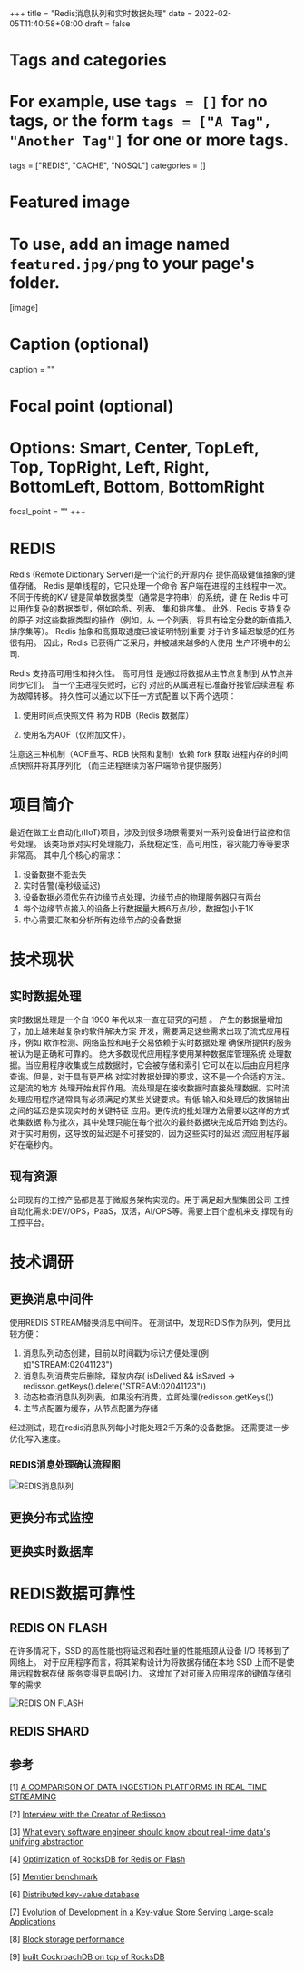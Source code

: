 +++
title = "Redis消息队列和实时数据处理"
date = 2022-02-05T11:40:58+08:00
draft = false

# Tags and categories
# For example, use `tags = []` for no tags, or the form `tags = ["A Tag", "Another Tag"]` for one or more tags.
tags = ["REDIS", "CACHE", "NOSQL"]
categories = []

# Featured image
# To use, add an image named `featured.jpg/png` to your page's folder. 
[image]
  # Caption (optional)
  caption = ""

  # Focal point (optional)
  # Options: Smart, Center, TopLeft, Top, TopRight, Left, Right, BottomLeft, Bottom, BottomRight
  focal_point = ""
+++

# REDIS

Redis (Remote Dictionary Server)是一个流行的开源内存
提供高级键值抽象的键值存储。
Redis 是单线程的，它只处理一个命令
客户端在进程的主线程中一次。 不同于传统的KV
键是简单数据类型（通常是字符串）的系统，键
在 Redis 中可以用作复杂的数据类型，例如哈希、列表、
集和排序集。 此外，Redis 支持复杂的原子
对这些数据类型的操作（例如，从
一个列表，将具有给定分数的新值插入排序集等）。
Redis 抽象和高摄取速度已被证明特别重要
对于许多延迟敏感的任务很有用。 因此，Redis
已获得广泛采用，并被越来越多的人使用
生产环境中的公司.

Redis 支持高可用性和持久性。 高可用性
是通过将数据从主节点复制到
从节点并同步它们。 当一个主进程失败时，它的
对应的从属进程已准备好接管后续进程
称为故障转移。 持久性可以通过以下任一方式配置
以下两个选项：

1. 使用时间点快照文件
称为 RDB（Redis 数据库）

2. 使用名为AOF（仅附加文件）。

注意这三种机制（AOF重写、RDB 快照和复制）依赖 fork 获取
进程内存的时间点快照并将其序列化
（而主进程继续为客户端命令提供服务）

# 项目简介

最近在做工业自动化(IIoT)项目，涉及到很多场景需要对一系列设备进行监控和信号处理。
该类场景对实时处理能力，系统稳定性，高可用性，容灾能力等等要求非常高。
其中几个核心的需求：

1. 设备数据不能丢失
2. 实时告警(毫秒级延迟)
3. 设备数据必须优先在边缘节点处理，边缘节点的物理服务器只有两台
4. 每个边缘节点接入的设备上行数据量大概6万点/秒，数据包小于1K
5. 中心需要汇聚和分析所有边缘节点的设备数据

# 技术现状

## 实时数据处理

实时数据处理是一个自 1990 年代以来一直在研究的问题 。
产生的数据量增加了，加上越来越复杂的软件解决方案
开发，需要满足这些需求出现了流式应用程序，例如
欺诈检测、网络监控和电子交易依赖于实时数据处理
确保所提供的服务被认为是正确和可靠的。
绝大多数现代应用程序使用某种数据库管理系统
处理数据。当应用程序收集或生成数据时，它会被存储和索引
它可以在以后由应用程序查询。但是，对于具有更严格
对实时数据处理的要求，这不是一个合适的方法。这是流的地方
处理开始发挥作用。流处理是在接收数据时直接处理数据。实时流
处理应用程序通常具有必须满足的某些关键要求。有低
输入和处理后的数据输出之间的延迟是实现实时的关键特征
应用。更传统的批处理方法需要以这样的方式收集数据
称为批次，其中处理只能在每个批次的最终数据块完成后开始
到达的。对于实时用例，这导致的延迟是不可接受的，因为这些实时的延迟
流应用程序最好在毫秒内。

## 现有资源

公司现有的工控产品都是基于微服务架构实现的。用于满足超大型集团公司
工控自动化需求:DEV/OPS，PaaS，双活，AI/OPS等。需要上百个虚机来支
撑现有的工控平台。

# 技术调研

## 更换消息中间件

使用REDIS STREAM替换消息中间件。
在测试中，发现REDIS作为队列，使用比较方便：

1. 消息队列动态创建，目前以时间戳为标识方便处理(例如"STREAM:02041123")
2. 消息队列消费完后删除，释放内存( isDelived && isSaved  -> redisson.getKeys().delete("STREAM:02041123"))
3. 动态检查消息队列列表，如果没有消费，立即处理(redisson.getKeys())
4. 主节点配置为缓存，从节点配置为存储

经过测试，现在redis消息队列每小时能处理2千万条的设备数据。
还需要进一步优化写入速度。

### REDIS消息处理确认流程图

![REDIS消息队列](/img/redis-stream.svg)

## 更换分布式监控
## 更换实时数据库


# REDIS数据可靠性

## REDIS ON FLASH

在许多情况下，SSD 的高性能也将延迟和吞吐量的性能瓶颈从设备 I/O 转移到了网络上。
对于应用程序而言，将其架构设计为将数据存储在本地 SSD 上而不是使用远程数据存储
服务变得更具吸引力。 这增加了对可嵌入应用程序的键值存储引擎的需求

![REDIS ON FLASH](/img/redis-on-flash.svg)

## REDIS SHARD











## 参考

[1] [A COMPARISON OF DATA INGESTION PLATFORMS IN REAL-TIME STREAMING](https://www.doria.fi/bitstream/handle/10024/177865/tallberg_sebastian.pdf?sequence=2&isAllowed=y)

[2] [Interview with the Creator of Redisson](https://www.alibabacloud.com/blog/interview-with-the-creator-of-redisson-building-an-open-source-enterprise-redis-client_593854)

[3] [What every software engineer should know about real-time data's unifying abstraction](https://engineering.linkedin.com/distributed-systems/log-what-every-software-engineer-should-know-about-real-time-datas-unifying)

[4] [Optimization of RocksDB for Redis on Flash](http://www.kereno.com/rocksdb-rof.pdf)

[5] [Memtier benchmark](https://github.com/RedisLabs/memtier_benchmark)

[6] [Distributed key-value database](https://tikv.org/docs/5.1/reference/architecture/overview/)

[7] [Evolution of Development in a Key-value Store Serving Large-scale Applications](https://dl.acm.org/doi/fullHtml/10.1145/3483840)

[8] [Block storage performance](https://cloud.google.com/compute/docs/disks/performance)

[9] [built CockroachDB on top of RocksDB](https://www.cockroachlabs.com/blog/cockroachdb-on-rocksd/)